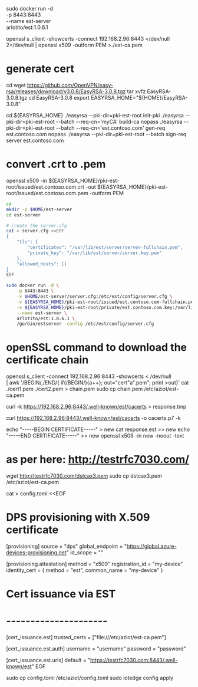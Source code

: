 sudo docker run -d \
    -p 8443:8443 \
    --name est-server \
    arlotito/est:1.0.6.1

openssl s_client -showcerts -connect 192.168.2.96:8443 </dev/null 2>/dev/null | openssl x509 -outform PEM >./est-ca.pem

# generate cert
cd
wget https://github.com/OpenVPN/easy-rsa/releases/download/v3.0.8/EasyRSA-3.0.8.tgz
tar xvfz EasyRSA-3.0.8.tgz
cd EasyRSA-3.0.8
export EASYRSA_HOME="${HOME}/EasyRSA-3.0.8"

cd ${EASYRSA_HOME}
./easyrsa --pki-dir=pki-est-root init-pki
./easyrsa --pki-dir=pki-est-root --batch --req-cn='myCA' build-ca nopass
./easyrsa --pki-dir=pki-est-root --batch --req-cn='est.contoso.com' gen-req est.contoso.com nopass
./easyrsa --pki-dir=pki-est-root --batch sign-req server est.contoso.com

# convert .crt to .pem
openssl x509 -in ${EASYRSA_HOME}/pki-est-root/issued/est.contoso.com.crt -out ${EASYRSA_HOME}/pki-est-root/issued/est.contoso.com.pem -outform PEM

```bash
cd
mkdir -p $HOME/est-server
cd est-server

# create the server.cfg
cat > server.cfg <<EOF
{
    "tls": {
        "certificates": "/var/lib/est/server/server-fullchain.pem",
        "private_key": "/var/lib/est/server/server.key.pem"
    },
    "allowed_hosts": []
}
EOF

sudo docker run -d \
    -p 8443:8443 \
    -v $HOME/est-server/server.cfg:/etc/est/config/server.cfg \
    -v ${EASYRSA_HOME}/pki-est-root/issued/est.contoso.com-fullchain.pem:/var/lib/est/server/server-fullchain.pem:ro \
    -v ${EASYRSA_HOME}/pki-est-root/private/est.contoso.com.key:/var/lib/est/server/server.key.pem:ro \
    --name est-server \
    arlotito/est:1.0.6.1 \
    /go/bin/estserver -config /etc/est/config/server.cfg
```


# openSSL command to download the certificate chain
openssl s_client -connect 192.168.2.96:8443 -showcerts < /dev/null \
   | awk '/BEGIN/,/END/{ if(/BEGIN/){a++}; out="cert"a".pem"; print >out}'
cat ./cert1.pem ./cert2.pem > chain.pem
sudo cp chain.pem /etc/aziot/est-ca.pem


curl -k https://192.168.2.96:8443/.well-known/est/cacerts > response.tmp

curl https://192.168.2.96:8443/.well-known/est/cacerts -o cacerts.p7 -k

echo "-----BEGIN CERTIFICATE-----" > new
cat response.est >> new
echo "-----END CERTIFICATE-----" >> new
openssl x509 -in new -noout -text

# as per here: http://testrfc7030.com/

wget http://testrfc7030.com/dstcax3.pem
sudo cp dstcax3.pem /etc/aziot/est-ca.pem


cat > config.toml <<EOF
# DPS provisioning with X.509 certificate
[provisioning]
source = "dps"
global_endpoint = "https://global.azure-devices-provisioning.net"
id_scope = "<your DPS scope>"

[provisioning.attestation]
method = "x509"
registration_id = "my-device"
identity_cert = { method = "est", common_name = "my-device" }      

# Cert issuance via EST
# ---------------------
[cert_issuance.est]
trusted_certs = ["file:///etc/aziot/est-ca.pem"]

[cert_issuance.est.auth]
username = "username"
password = "password"

[cert_issuance.est.urls]
default = "https://testrfc7030.com:8443/.well-known/est"
EOF

sudo cp config.toml /etc/aziot/config.toml
sudo iotedge config apply